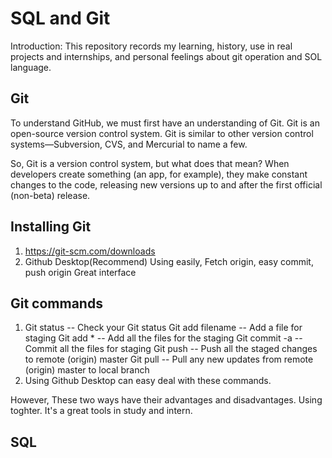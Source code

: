SQL and Git
=================
Introduction: This repository records my learning, history, use in real projects and internships, and personal feelings about git operation and SOL language.

Git
-----------------
To understand GitHub, we must first have an understanding of Git. Git is an open-source version control system. Git is similar to other version control systems—Subversion, CVS, and Mercurial to name a few.

So, Git is a version control system, but what does that mean? When developers create something (an app, for example), they make constant changes to the code, releasing new versions up to and after the first official (non-beta) release.

## Installing Git
  1. https://git-scm.com/downloads
  2. Github Desktop(Recommend)
      Using easily, Fetch origin, easy commit, push origin
      Great interface
    
## Git commands
  1.  Git status -- Check your Git status
      Git add filename -- Add a file for staging
      Git add * -- Add all the files for the staging
      Git commit -a -- Commit all the files for staging
      Git push -- Push all the staged changes to remote (origin) master
      Git pull -- Pull any new updates from remote (origin) master to local branch
  2. Using Github Desktop can easy deal with these commands.
  
  However, These two ways have their advantages and disadvantages. Using toghter. It's a great tools in study and intern.


SQL
-----------------




